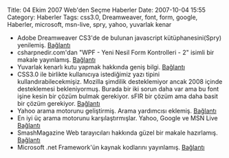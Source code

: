 Title: 04 Ekim 2007 Web&#039;den Seçme Haberler
Date: 2007-10-04 15:55
Category: Haberler
Tags: css3.0, Dreamweaver, font, form, google, Haberler, microsoft, msn-live, spry, yahoo, yuvarlak kenar

-   Adobe Dreamweaver CS3'de de bulunan javascript kütüphanesini(Spry)
    yenilemiş. [Bağlantı][]
-   csharpnedir.com'dan "WPF - Yeni Nesil Form Kontrolleri - 2" isimli
    bir makale yayınlamış. [Bağlantı][1]
-   Yuvarlak kenarlı kutu yapmak hakkında geniş bilgi. [Bağlantı][2]
-   CSS3.0 ile birlikte kullanıcıya istediğimiz yazı tipini
    kullandırabilecekmişiz. Mozilla şimdilik desteklemiyor ancak 2008
    içinde desteklemesi bekleniyormuş. Burada bir iki sorun daha var ama
    bu font işine kesin bir çözüm bulmak gerekiyor. sFIR bir çözüm ama
    daha basit bir çözüm gerekiyor. [Bağlantı][3]
-   Yahoo arama motorunu geliştirmiş. Arama yardımcısı eklemiş.
    [Bağlantı][4]
-   En iyi üç arama motorunu karşılaştırmışlar. Yahoo, Google ve MSN
    Live [Bağlantı][5]
-   SmashMagazine Web tarayıcıları hakkında güzel bir makale hazırlamış.
    [Bağlantı][6]
-   Microsoft .net Framework'ün kaynak kodlarını yayınlamış.
    [Bağlantı][7]

</p>

  [Bağlantı]: http://blogs.adobe.com/spryteam/2007/10/spry_16_and_the_dreamweaver_up.html
    "spry"
  [1]: http://www.csharpnedir.com/makalegoster.asp?Mid=797
    "yeni form kontrolleri"
  [2]: http://www.designvitality.com/blog/2007/09/css-rounded-corners-gradients-shadows-without-images/
    "yuvarlak kenar"
  [3]: http://www.css3.info/webkit-has-web-fonts-support/ "yazı tipi "
  [4]: http://search.yahoo.com/ "yahoo arama"
  [5]: http://www.propeller.com/viewstory/2007/10/03/comparing-the-top-3-search-engines/?url=http%3A%2F%2Fwww.elegantdirectory.com%2Farticles%2Fcomparing-the-top-3-search-engines.html&frame=true
    "arama motorları"
  [6]: http://www.smashingmagazine.com/2007/10/02/browser-tests-services-and-compatibility-test-suites/
    "Bağlantı"
  [7]: http://weblogs.asp.net/scottgu/archive/2007/10/03/releasing-the-source-code-for-the-net-framework-libraries.aspx
    ".net framework"
